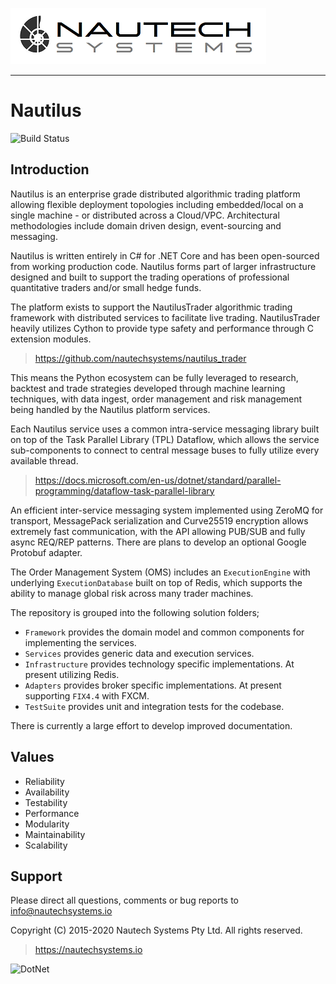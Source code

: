 ![Nautech Systems](https://github.com/nautechsystems/nautilus_trader/blob/master/docs/artwork/nautechsystems_logo_small.png?raw=true "logo")

----------

# Nautilus

![Build Status](https://codebuild.ap-southeast-2.amazonaws.com/badges?uuid=eyJlbmNyeXB0ZWREYXRhIjoiQ0RNcmVkNnl6M2p2RURYb1RmUzlLWFlLTForVVJDb2hnTXluWVRxdENMSGlDVXZYTmtHZDlnOHhENG9tZEdibXRXeFZwRzRVNUdoMWF6U2xQN05EbDhBPSIsIml2UGFyYW1ldGVyU3BlYyI6InQ1Tkhxa0RFYldKNDAwcVIiLCJtYXRlcmlhbFNldFNlcmlhbCI6MX0%3D&branch=master)

## Introduction

Nautilus is an enterprise grade distributed algorithmic trading platform allowing flexible deployment 
topologies including embedded/local on a single machine - or distributed across a Cloud/VPC.
Architectural methodologies include domain driven design, event-sourcing and messaging.

Nautilus is written entirely in C# for .NET Core and has been open-sourced from working production code.
Nautilus forms part of larger infrastructure designed and built to support the trading operations of 
professional quantitative traders and/or small hedge funds.

The platform exists to support the NautilusTrader algorithmic trading framework with distributed services 
to facilitate live trading. NautilusTrader heavily utilizes Cython to provide type safety and performance 
through C extension modules.

> https://github.com/nautechsystems/nautilus_trader

This means the Python ecosystem can be fully leveraged to research, backtest and trade strategies developed 
through machine learning techniques, with data ingest, order management and risk management
being handled by the Nautilus platform services. 

Each Nautilus service uses a common intra-service messaging library built on top of the Task Parallel Library 
(TPL) Dataflow, which allows the service sub-components to connect to central message buses to fully utilize 
every available thread.

> https://docs.microsoft.com/en-us/dotnet/standard/parallel-programming/dataflow-task-parallel-library

An efficient inter-service messaging system implemented using ZeroMQ for transport, MessagePack serialization
and Curve25519 encryption allows extremely fast communication, with the API allowing PUB/SUB and 
fully async REQ/REP patterns. There are plans to develop an optional Google Protobuf adapter.

The Order Management System (OMS) includes an `ExecutionEngine` with underlying `ExecutionDatabase`
built on top of Redis, which supports the ability to manage global risk across many trader machines.

The repository is grouped into the following solution folders;
- `Framework` provides the domain model and common components for implementing the services.
- `Services` provides generic data and execution services.
- `Infrastructure` provides technology specific implementations. At present utilizing Redis.
- `Adapters` provides broker specific implementations. At present supporting `FIX4.4` with FXCM.
- `TestSuite` provides unit and integration tests for the codebase.

There is currently a large effort to develop improved documentation.

## Values
* Reliability
* Availability
* Testability
* Performance
* Modularity
* Maintainability
* Scalability

## Support
Please direct all questions, comments or bug reports to info@nautechsystems.io

Copyright (C) 2015-2020 Nautech Systems Pty Ltd. All rights reserved.

> https://nautechsystems.io

![DotNet](https://d585tldpucybw.cloudfront.net/sfimages/default-source/default-album/net-core-3_480.png?sfvrsn=42bb708c_0?raw=true "dotnet")
